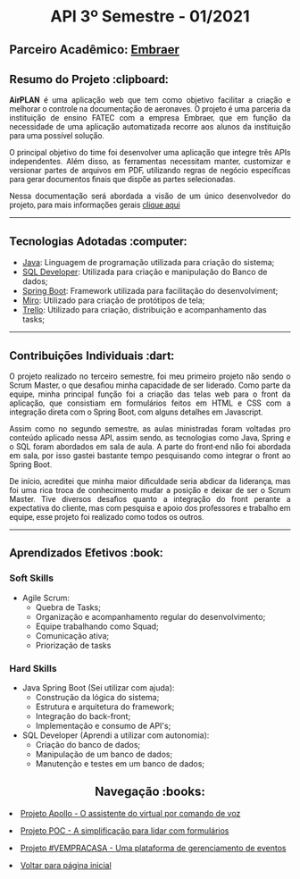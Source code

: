 
 <h1 align="center"> API 3º Semestre - 01/2021</h1>
  
  <h2> Parceiro Acadêmico: <a href="https://embraer.com/">Embraer</a></h2>
  <h2 style="font-family:roboto;"> Resumo do Projeto :clipboard:</h2>
  <p align="justify" style="font-family:roboto;"><b>AirPLAN</b> é uma aplicação web que tem como objetivo facilitar a criação e melhorar o controle na documentação de aeronaves. O projeto é uma parceria da instituição de ensino FATEC com a empresa Embraer, que em função da necessidade de uma aplicação automatizada recorre aos alunos da instituição para uma possível solução.</p>
    <p align="justify" style="font-family:roboto;">O principal objetivo do time foi desenvolver uma aplicação que integre três APIs independentes. Além disso, as ferramentas necessitam manter, customizar e versionar partes de arquivos em PDF, utilizando regras de negócio específicas para gerar documentos finais que dispõe as partes selecionadas.</p>
  <p align="justify" style="font-family:roboto;">Nessa documentação será abordada a visão de um único desenvolvedor do projeto, para mais informações gerais <a href="https://github.com/GabrielSG20/Projeto_Integrador_3BD-1Sem2021">clique aqui</a></p>
  
  ---
  
  <h2 style="font-family:roboto;"> Tecnologias Adotadas :computer:</h2>
  
  * [Java](https://www.java.com/pt_BR/): Linguagem de programação utilizada para criação do sistema;
  * [SQL Developer](https://www.oracle.com/tools/downloads/sqldev-downloads.html): Utilizada para criação e manipulação do Banco de dados;
  * [Spring Boot](https://spring.io/): Framework utilizada para facilitação do desenvolviment;
  * [Miro](https://mockflow.com/apps/wireframepro/): Utilizado para criação de protótipos de tela;
  * [Trello](https://trello.com/pt-BR): Utilizado para criação, distribuição e acompanhamento das tasks;
  
  ---
  
  <h2 style="font-family:roboto;"> Contribuições Individuais :dart:</h2>
  
   <p align="justify" style="font-family:roboto;">O projeto realizado no terceiro semestre, foi meu primeiro projeto não sendo o Scrum Master, o que desafiou minha capacidade de ser liderado. Como parte da equipe, minha principal função foi a criação das telas web para o front da aplicação, que consistiam em formulários feitos em HTML e CSS com a integração direta com o Spring Boot, com alguns detalhes em Javascript.</p>
   <p align="justify" style="font-family:roboto;">Assim como no segundo semestre, as aulas ministradas foram voltadas pro conteúdo aplicado nessa API, assim sendo, as tecnologias como Java, Spring e o SQL foram abordados em sala de aula. A parte do front-end não foi abordada em sala, por isso gastei bastante tempo pesquisando como integrar o front ao Spring Boot.</p>
   <p align="justify" style="font-family:roboto;">De início, acreditei que minha maior dificuldade seria abdicar da liderança, mas foi uma rica troca de conhecimento mudar a posição e deixar de ser o Scrum Master. Tive diversos desafios quanto a integração do front perante a expectativa do cliente, mas com pesquisa e apoio dos professores e trabalho em equipe, esse projeto foi realizado como todos os outros.</p>
  
  ---
   
  <h2 style="font-family:roboto;"> Aprendizados Efetivos :book:</h2>
  
  <h3 align="justify">Soft Skills</h3>
  <ul>
    <li>Agile Scrum:
    <ul>
      <li>Quebra de Tasks;</li>
      <li>Organização e acompanhamento regular do desenvolvimento;</li>   
      <li>Equipe trabalhando como Squad;</li>
      <li>Comunicação ativa;</li>
      <li>Priorização de tasks</li>
     </ul></li>
  </ul>
  <h3 align="justify">Hard Skills</h3>
  <ul>
    <li>Java Spring Boot (Sei utilizar com ajuda):
    <ul>
     <li>Construção da lógica do sistema;</li>
      <li>Estrutura e arquitetura do framework;</li>
      <li>Integração do back-front;</li>   
      <li>Implementação e consumo de API's;</li>
      </ul></li>
     <li>SQL Developer (Aprendi a utilizar com autonomia):
     <ul>
       <li>Criação do banco de dados;</li>
       <li>Manipulação de um banco de dados;</li>
       <li>Manutenção e testes em um banco de dados;</li>
     </ul></li>
  </ul>
    <h2 align="center"> Navegação :books:</h2>
  <p align="justify" style="font-family:roboto;"><li><a href="https://github.com/MikeBBatista/dossie/blob/main/API_1.md">Projeto Apollo - O assistente do virtual por comando de voz</a></li></p>
  <p align="justify" style="font-family:roboto;"><li><a href="https://github.com/MikeBBatista/dossie/blob/main/API_2.md">Projeto POC - A simplificação para lidar com formulários</a></li></p>
  <p align="justify" style="font-family:roboto;"><li><a href="https://github.com/MikeBBatista/dossie/blob/main/API_4.md">Projeto #VEMPRACASA - Uma plataforma de gerenciamento de eventos</a></li></p>
  <p align="justify" style="font-family:roboto;"><li><a href="https://github.com/MikeBBatista/dossie/blob/main/README.md">Voltar para página inicial</a></li></p>
